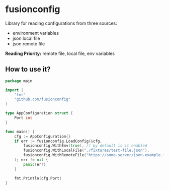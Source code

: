 # fusionconfig

Library for reading configurations from three sources:
* environment variables
* json local file
* json remote file

**Reading Priority:** remote file, local file, env variables

## How to use it?

```go
package main

import (
	"fmt"
	"github.com/fusionconfig"
)

type AppConfiguration struct {
	Port int
}

func main() {
	cfg := AppConfiguration{}
	if err := fusionconfig.LoadConfig(&cfg,
		fusionconfig.WithEnv(true), // by default is it enabled
		fusionconfig.WithLocalFile("./fixtures/test-file.json"),
		fusionconfig.WithRemoteFile("https://some-server/json-example.file"),
	); err != nil {
		panic(err)
	}

	fmt.Println(cfg.Port)
}
```

